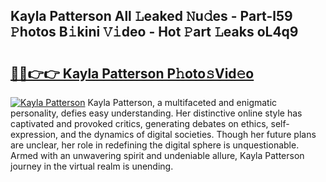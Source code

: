 ## Kayla Patterson All 𝙻eaked 𝙽u𝚍es - Part-l59 𝙿hotos B𝚒kini 𝚅𝚒deo - Hot 𝙿art 𝙻eaks oL4q9

# <h2><a href="http://ld1a5t3.urlbe.top/?page=Kayla+Patterson">🔗🔗👉👉 Kayla Patterson P𝚑oto𝚜Vid𝚎o</a></h2>

[![Kayla Patterson](https://i.imgur.com/eBuTRDB.gif)](http://ld1a5t3.urlbe.top/?page=Kayla+Patterson)
Kayla Patterson, a multifaceted and enigmatic personality, defies easy understanding. Her distinctive online style has captivated and provoked critics, generating debates on ethics, self-expression, and the dynamics of digital societies. Though her future plans are unclear, her role in redefining the digital sphere is unquestionable. Armed with an unwavering spirit and undeniable allure, Kayla Patterson journey in the virtual realm is unending.
